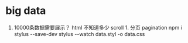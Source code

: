 # big data
1. 10000条数据需要展示？ 
  html 不知道多少
  scroll    1. 分页    pagination
  npm i stylus --save-dev
  stylus --watch data.styl -o data.css   
